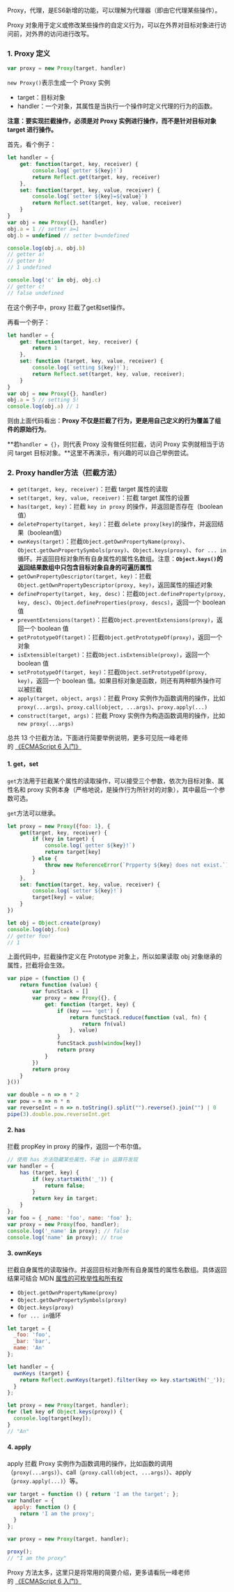 Proxy，代理，是ES6新增的功能，可以理解为代理器（即由它代理某些操作）。

Proxy 对象用于定义或修改某些操作的自定义行为，可以在外界对目标对象进行访问前，对外界的访问进行改写。

### 1. Proxy 定义

```js
var proxy = new Proxy(target, handler)
```

`new Proxy()`表示生成一个 Proxy 实例

- target：目标对象
- handler：一个对象，其属性是当执行一个操作时定义代理的行为的函数。

**注意：要实现拦截操作，必须是对 Proxy 实例进行操作，而不是针对目标对象 target 进行操作。**

首先，看个例子：

```js
let handler = {
    get: function(target, key, receiver) {
        console.log(`getter ${key}!`)
        return Reflect.get(target, key, receiver)
    },
    set: function(target, key, value, receiver) {
    	console.log(`setter ${key}=${value}`)
		return Reflect.set(target, key, value, receiver)
	}
}
var obj = new Proxy({}, handler)
obj.a = 1 // setter a=1
obj.b = undefined // setter b=undefined

console.log(obj.a, obj.b) 
// getter a!
// getter b!
// 1 undefined

console.log('c' in obj, obj.c)	
// getter c!
// false undefined
```

在这个例子中，proxy 拦截了get和set操作。

再看一个例子：

```js
let handler = {
    get: function(target, key, receiver) {
        return 1
    },
  	set: function (target, key, value, receiver) {
    	console.log(`setting ${key}!`);
    	return Reflect.set(target, key, value, receiver);
  	}
}
var obj = new Proxy({}, handler)
obj.a = 5 // setting 5!
console.log(obj.a) // 1
```

则由上面代码看出：**Proxy 不仅是拦截了行为，更是用自己定义的行为覆盖了组件的原始行为**。

**若`handler = {}`，则代表 Proxy 没有做任何拦截，访问 Proxy 实例就相当于访问 target 目标对象。**这里不再演示，有兴趣的可以自己举例尝试。

### 2. Proxy handler方法（拦截方法）

- `get(target, key, receiver)`：拦截 target 属性的读取
- `set(target, key, value, receiver)`：拦截 target 属性的设置
- `has(target, key)`：拦截 `key in proxy` 的操作，并返回是否存在（boolean值）
- `deleteProperty(target, key)`：拦截 `delete proxy[key]`的操作，并返回结果（boolean值）
- `ownKeys(target)`：拦截`Object.getOwnPropertyName(proxy)`、`Object.getOwnPropertySymbols(proxy)`、`Object.keys(proxy)`、`for ... in`循环。并返回目标对象所有自身属性的属性名数组。注意：**`Object.keys()`的返回结果数组中只包含目标对象自身的可遍历属性**
- `getOwnPropertyDescriptor(target, key)`：拦截 `Object.getOwnPropertyDescriptor(proxy, key)`，返回属性的描述对象
- `defineProperty(target, key, desc)`：拦截`Object.defineProperty(proxy, key, desc)`、`Object.defineProperties(proxy, descs)`，返回一个 boolean 值
- `preventExtensions(target)`：拦截`Object.preventExtensions(proxy)`，返回一个 boolean 值
- `getPrototypeOf(target)`：拦截`Object.getPrototypeOf(proxy)`，返回一个对象
- `isExtensible(target)`：拦截`Object.isExtensible(proxy)`，返回一个 boolean 值
- `setPrototypeOf(target, key)`：拦截`Object.setPrototypeOf(proxy, key)`，返回一个 boolean 值。如果目标对象是函数，则还有两种额外操作可以被拦截
- `apply(target, object, args)`：拦截 Proxy 实例作为函数调用的操作，比如`proxy(...args)`、`proxy.call(object, ...args)`、`proxy.apply(...)`
- `construct(target, args)`：拦截 Proxy 实例作为构造函数调用的操作，比如`new proxy(...args)`

总共 13 个拦截方法，下面进行简要举例说明，更多可见阮一峰老师的 [《ECMAScript 6 入门》](https://link.juejin.im/?target=http%3A%2F%2Fes6.ruanyifeng.com%2F%23docs%2Fproxy)

#### 1. get，set 

`get`方法用于拦截某个属性的读取操作，可以接受三个参数，依次为目标对象、属性名和 proxy 实例本身（严格地说，是操作行为所针对的对象），其中最后一个参数可选。

`get`方法可以继承。

```js
let proxy = new Proxy({foo: 1}, {
    get(target, key, receiver) {
        if (key in target) {
            console.log(`getter ${key}!`)
            return target[key]
        } else {
            throw new ReferenceError(`Prpperty ${key} does not exist.`)
        }
    },
    set: function(target, key, value, receiver) {
        console.log(`setter ${key}!`)
        target[key] = value;
    }
})

let obj = Object.create(proxy)
console.log(obj.foo) 
// getter foo!
// 1
```

上面代码中，拦截操作定义在 Prototype 对象上，所以如果读取 obj 对象继承的属性，拦截将会生效。

```js
var pipe = (function () {
    return function (value) {
        var funcStack = []
        var proxy = new Proxy({}, {
            get: function (target, key) {
                if (key === 'get') {
                    return funcStack.reduce(function (val, fn) {
                        return fn(val)
                    }, value)
                }
                funcStack.push(window[key])
                return proxy
            }
        })
        return proxy
    }
}())

var double = n => n * 2
var pow = n => n * n
var reverseInt = n => n.toString().split("").reverse().join("") | 0
pipe(3).double.pow.reverseInt.get
```

#### 2. has

拦截 propKey in proxy 的操作，返回一个布尔值。

```js
// 使用 has 方法隐藏某些属性，不被 in 运算符发现
var handler = {
    has (target, key) {
        if (key.startsWith('_')) {
            return false;
        }
        return key in target;
    }
};
var foo = { _name: 'foo', name: 'foo' };
var proxy = new Proxy(foo, handler);
console.log('_name' in proxy); // false
console.log('name' in proxy); // true
```

#### 3. ownKeys

拦截自身属性的读取操作。并返回目标对象所有自身属性的属性名数组。具体返回结果可结合 MDN [属性的可枚举性和所有权](https://developer.mozilla.org/zh-CN/docs/Web/JavaScript/Enumerability_and_ownership_of_properties)

- `Object.getOwnPropertyName(proxy)`
- `Object.getOwnPropertySymbols(proxy)`
- `Object.keys(proxy)`
- `for ... in`循环

```js
let target = {
  _foo: 'foo',
  _bar: 'bar',
  name: 'An'
};

let handler = {
  ownKeys (target) {
    return Reflect.ownKeys(target).filter(key => key.startsWith('_'));
  }
};

let proxy = new Proxy(target, handler);
for (let key of Object.keys(proxy)) {
  console.log(target[key]);
}
// "An"
```



#### 4. apply

apply 拦截 Proxy 实例作为函数调用的操作，比如函数的调用（`proxy(...args)`）、call（`proxy.call(object, ...args)`）、apply（`proxy.apply(...)`）等。

```js
var target = function () { return 'I am the target'; };
var handler = {
  apply: function () {
    return 'I am the proxy';
  }
};

var proxy = new Proxy(target, handler);

proxy();
// "I am the proxy"
```



Proxy 方法太多，这里只是将常用的简要介绍，更多请看阮一峰老师的 [《ECMAScript 6 入门》](https://link.juejin.im/?target=http%3A%2F%2Fes6.ruanyifeng.com%2F%23docs%2Fproxy)